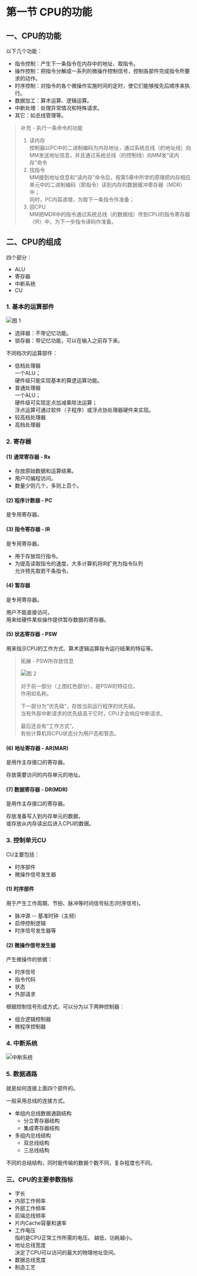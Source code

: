 # 第一节 CPU的功能

## 一、CPU的功能

以下几个功能：

* 指令控制：产生下一条指令在内存中的地址、取指令。
* 操作控制：把指令分解成一系列的微操作控制信号，控制各部件完成指令所要求的动作。
* 时序控制：对指令的各个微操作实施时间的定时，使它们能够按先后顺序来执行。
* 数据加工：算术运算、逻辑运算。
* 中断处理：处理异常情况和特殊请求。​
* 其它：如总线管理等。
  
> 补充 - 执行一条命令的功能
>
> 1. 读内存  
>    控制器以PC中的二进制编码为内存地址，通过系统总线（的地址线）向MM发送地址信息，并且通过系统总线（的控制线）向MM发“读内存”命令
> 2. 找指令  
>    MM接到地址信息和“读内存”命令后，按第5章中所学的原理把内存相应单元中的二进制编码（即指令）读到内存的数据缓冲寄存器（MDR）中；  
>    同时，PC内容递增，为取下一条指令作准备；
> 3. 回CPU  
>    MM把MDR中的指令通过系统总线（的数据线）传到CPU的指令寄存器（IR）中，为下一步指令译码作准备。

## 二、CPU的组成

四个部分：

* ALU
* 寄存器
* 中断系统
* CU

### 1. 基本的运算部件

![图 1](images/6.1-CPU-1--05-05_08-13-00.png)

* 选择器：不带记忆功能。
* 锁存器：带记忆功能，可以在输入之前存下来。

不同档次的运算部件：

* 低档处理器  
  一个ALU；  
  硬件级只能实现基本的算逻运算功能。
* 普通处理器  
  一个ALU；  
  硬件级可实现定点加减乘除法运算；  
  浮点运算可通过软件（子程序）或浮点协处理器硬件来实现。
* 较高档处理器  
* 高档处理器

### 2. 寄存器

#### (1) 通常寄存器 - Rx

* 存放原始数据和运算结果。
* 用户可编程访问。
* 数量少则几个，多则上百个。

#### (2) 程序计数器 - PC

是专用寄存器。

#### (3) 指令寄存器 - IR

是专用寄存器。

* 用于存放现行指令。
* 为提高读取指令的速度，大多计算机将IR扩充为指令队列  
  允许预先取若干条指令。

#### (4) 暂存器

是专用寄存器。

用户不能直接访问，  
用来给硬件某些操作提供暂存数据的寄存器。

#### (5) 状态寄存器 - PSW

用来指示CPU的工作方式、算术逻辑运算指令运行结果的特征等。

> 拓展 - PSW所存放信息
>
> ![图 2](images/6.1-CPU-1--05-05_08-21-39.png)
>
> 对于前一部分（上图红色部分），是PSW的特征位，  
> 作用如名称。
>
> 下一部分为“优先级”，存放当前运行程序的优先级。  
> 当有外部中断请求的优先级高于它时，CPU才会响应中断请求。
>
> 最后还会有“工作方式”，  
> 有些计算机将CPU状态分为用户态和管态。

#### (6) 地址寄存器 - AR(MAR)

是用作主存接口的寄存器。

存放需要访问的内存单元的地址。

#### (7) 数据寄存器 - DR(MDR)

是用作主存接口的寄存器。

存放准备写入到内存单元的数据，  
或存放从内存读出后进入CPU的数据。

### 3. 控制单元CU

CU主要包括：

* 时序部件
* 微操作信号发生器

#### (1) 时序部件

用于产生工作周期、节拍、脉冲等时间信号标志(时序信号)。

* 脉冲源 -- 基准时钟（主频）
* 启停控制逻辑
* 时序信号发生器等

#### (2) 微操作信号发生器

产生微操作的依据：

* 时序信号
* 指令代码
* 状态
* 外部请求

根据控制信号形成方式，可以分为以下两种控制器：

* 组合逻辑控制器
* 微程序控制器

### 4. 中断系统

![中断系统](images/6.1-CPU-1--05-05_08-32-30.png)

### 5. 数据通路

就是如何连接上面四个部件的。

一般采用总线的连接方式。

* 单组内总线数据通路结构
  * 分立寄存器结构
  * 集成寄存器结构
* 多组内总线结构
  * 双总线结构
  * 三总线结构

不同的总结结构，同时能传输的数据个数不同，复杂程度也不同。

### 三、CPU的主要参数指标

* 字长
* 内部工作频率
* 外部工作频率
* 前端总线频率
* 片内Cache容量和速率
* 工作电压  
  指的是CPU正常工作所需的电压。
  越低，功耗越小。
* 地址总线宽度  
  决定了CPU可以访问的最大的物理地址空间。
* 数据总线宽度
* 制造工艺